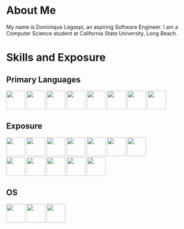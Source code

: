 # About Me
My name is Dominique Legaspi, an aspiring Software Engineer. I am a Computer Science student at California State University, Long Beach.

# Skills and Exposure
## Primary Languages
<div style="flex">
  <img src="https://cdn.jsdelivr.net/gh/devicons/devicon@latest/icons/python/python-original.svg" width="50" height="50" />
  <img src="https://cdn.jsdelivr.net/gh/devicons/devicon@latest/icons/cplusplus/cplusplus-original.svg" width="50" height="50" />
  <img src="https://cdn.jsdelivr.net/gh/devicons/devicon@latest/icons/javascript/javascript-original.svg" width="50" height="50" />
  <img src="https://cdn.jsdelivr.net/gh/devicons/devicon@latest/icons/html5/html5-original.svg" width="50" height="50" />
  <img src="https://cdn.jsdelivr.net/gh/devicons/devicon@latest/icons/css3/css3-original.svg" width="50" height="50" />
  <img src="https://cdn.jsdelivr.net/gh/devicons/devicon@latest/icons/react/react-original.svg" width="50" height="50" />
  <img src="https://cdn.jsdelivr.net/gh/devicons/devicon@latest/icons/nextjs/nextjs-original.svg" width="50" height="50" />
  <img src="https://cdn.jsdelivr.net/gh/devicons/devicon@latest/icons/tailwindcss/tailwindcss-original.svg" width="50" height="50" />
</div>

## Exposure
<div style="flex">
  <img src="https://cdn.jsdelivr.net/gh/devicons/devicon@latest/icons/kotlin/kotlin-original.svg" width="50" height="50"/>
  <img src="https://cdn.jsdelivr.net/gh/devicons/devicon@latest/icons/flutter/flutter-original.svg" width="50" height="50" />
  <img src="https://cdn.jsdelivr.net/gh/devicons/devicon@latest/icons/dart/dart-original.svg" width="50" height="50" />
  <img src="https://cdn.jsdelivr.net/gh/devicons/devicon@latest/icons/git/git-original.svg" width="50" height="50" />
  <img src="https://cdn.jsdelivr.net/gh/devicons/devicon@latest/icons/framermotion/framermotion-original.svg" width="50" height="50" />
  <img src="https://cdn.jsdelivr.net/gh/devicons/devicon@latest/icons/mongodb/mongodb-original.svg" width="50" height="50" />
  <img src="https://cdn.jsdelivr.net/gh/devicons/devicon@latest/icons/sqldeveloper/sqldeveloper-original.svg" width="50" height="50" />
</div>

<div style="flex">
  <img src="https://cdn.jsdelivr.net/gh/devicons/devicon@latest/icons/vscode/vscode-original.svg" width="50" height="50" />
  <img src="https://cdn.jsdelivr.net/gh/devicons/devicon@latest/icons/jetbrains/jetbrains-original.svg" width="50" height="50" />
  <img src="https://cdn.jsdelivr.net/gh/devicons/devicon@latest/icons/github/github-original.svg" width="50" height="50" />
  <img src="https://cdn.jsdelivr.net/gh/devicons/devicon@latest/icons/androidstudio/androidstudio-original.svg" width="50" height="50" />
  <img src="https://cdn.jsdelivr.net/gh/devicons/devicon@latest/icons/powershell/powershell-original.svg" width="50" height="50" />
</div>

## OS
<div style="flex">
  <img src="https://cdn.jsdelivr.net/gh/devicons/devicon@latest/icons/windows11/windows11-original.svg" width="50" height="50"/>
  <img src="https://cdn.jsdelivr.net/gh/devicons/devicon@latest/icons/apple/apple-original.svg" width="50" height="50" />
  <img src="https://cdn.jsdelivr.net/gh/devicons/devicon@latest/icons/linux/linux-original.svg" width="50" height="50" />
</div>
